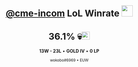 <div align="center">

# [@cme-incom](https://github.com/cme-incom) LoL Winrate <img src="https://emoji.slack-edge.com/T5FR85371/code-red/4868379e2f036652.jpg" width="35" height="35">

<h1><!-- WINRATE -->36.1<!-- /WINRATE -->% 💀<img src="https://cdn.betterttv.net/emote/5e9c6c187e090362f8b0b9e8/1x" width="25" height="25"></h1>

**<!-- WINS -->13<!-- /WINS -->W - <!-- LOSSES -->23<!-- /LOSSES -->L** • **GOLD <!-- RANK -->IV<!-- /RANK -->** • **<!-- LP -->0<!-- /LP --> LP**

<sub>wokobo#6969 • EUW</sub>

</div>
